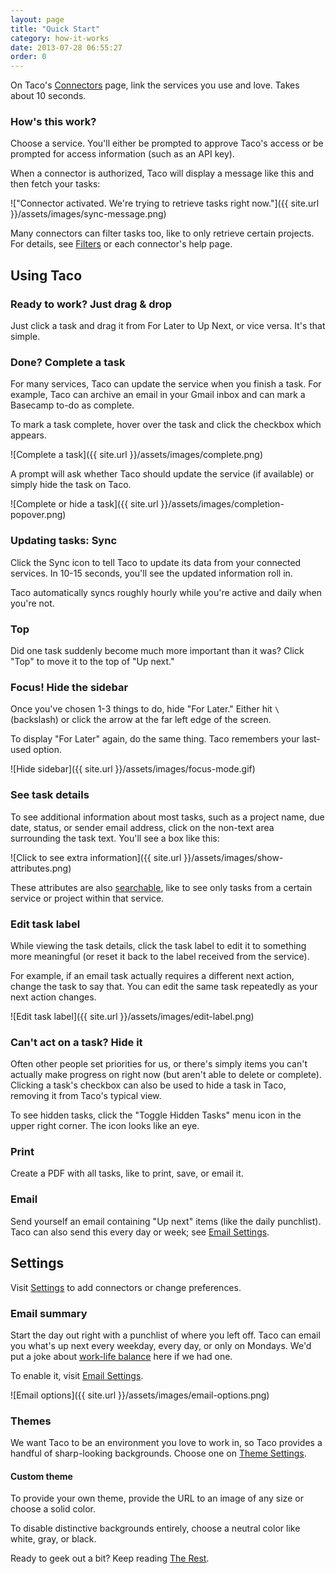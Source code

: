 ```yaml
---
layout: page
title: "Quick Start"
category: how-it-works
date: 2013-07-28 06:55:27
order: 0
---
```


On Taco's [Connectors][] page, link the services you use and love.
Takes about 10 seconds.

### How's this work?

Choose a service. You'll either be prompted to approve Taco's access or
be prompted for access information (such as an API key).

When a connector is authorized, Taco will display a message like this
and then fetch your tasks:

!["Connector activated. We're trying to retrieve tasks right now."]({{ site.url }}/assets/images/sync-message.png)

Many connectors can filter tasks too, like to only retrieve certain
projects. For details, see [Filters][] or each connector's help page.


## Using Taco

### Ready to work? Just drag & drop

Just click a task and drag it from For Later to Up Next, or vice versa.
It's that simple.

<a name="complete"></a>
### Done? Complete a task

For many services, Taco can update the service when you finish a task.
For example, Taco can archive an email in your Gmail inbox and can mark
a Basecamp to-do as complete.

To mark a task complete, hover over the task and click the checkbox
which appears. 

![Complete a task]({{ site.url }}/assets/images/complete.png)

A prompt will ask whether Taco should update the service
(if available) or simply hide the task on Taco.

![Complete or hide a task]({{ site.url }}/assets/images/completion-popover.png)

### Updating tasks: Sync

Click the Sync icon to tell Taco to update its data from your connected
services. In 10-15 seconds, you'll see the updated information roll in.

Taco automatically syncs roughly hourly while you're active and daily
when you're not.

### Top

Did one task suddenly become much more important than it was? Click
"Top" to move it to the top of "Up next."

### Focus! Hide the sidebar

Once you've chosen 1-3 things to do, hide "For Later." Either hit `\`
(backslash) or click the arrow at the far left edge of the screen.

To display "For Later" again, do the same thing. Taco remembers your
last-used option.

![Hide sidebar]({{ site.url }}/assets/images/focus-mode.gif)

### See task details

To see additional information about most tasks, such as a project name,
due date, status, or sender email address, click on the non-text area 
surrounding the task text. You'll see a box like this:

![Click to see extra information]({{ site.url }}/assets/images/show-attributes.png)

These attributes are also [searchable](the-rest.html#find-as-you-type-search),
like to see only tasks from a certain service or project within that 
service.

### Edit task label

While viewing the task details, click the task label to edit it to
something more meaningful (or reset it back to the label received from the 
service).

For example, if an email task actually requires a different next action,
change the task to say that. You can edit the same task repeatedly as 
your next action changes.

![Edit task label]({{ site.url }}/assets/images/edit-label.png)

### Can't act on a task? Hide it

Often other people set priorities for us, or there's simply items you
can't actually make progress on right now (but aren't able to delete or
complete). Clicking a task's checkbox can also be used to hide a task in
Taco, removing it from Taco's typical view.

To see hidden tasks, click the "Toggle Hidden Tasks" menu icon in the
upper right corner. The icon looks like an eye.

### Print

Create a PDF with all tasks, like to print, save, or email it.

### Email

Send yourself an email containing "Up next" items (like the daily
punchlist). Taco can also send this every day or week; see 
[Email Settings](https://tacoapp.com/connectors#email-notifications-settings).


## Settings

Visit [Settings](https://tacoapp.com/connectors) to add connectors or
change preferences.

### Email summary

Start the day out right with a punchlist of where you left off. Taco
can email you what's up next every weekday, every day, or only on
Mondays. We'd put a joke about 
[work-life balance](http://en.wikipedia.org/wiki/Work%E2%80%93life_balance#Consequences_of_an_Imbalance)
here if we had one.

To enable it, visit [Email Settings](https://tacoapp.com/connectors#email-notifications-settings).

![Email options]({{ site.url }}/assets/images/email-options.png)

<a name="themes"></a>
### Themes

We want Taco to be an environment you love to work in, so Taco provides
a handful of sharp-looking backgrounds. Choose one on
[Theme Settings](https://tacoapp.com/connectors#themes-settings).

#### Custom theme

To provide your own theme, provide the URL to an image of any size
or choose a solid color.

To disable distinctive backgrounds entirely, choose a neutral color
like white, gray, or black.

Ready to geek out a bit? Keep reading [The Rest](the-rest.html).

[Connectors]: https://tacoapp.com/connectors
[Filters]: the-rest.html#filters

